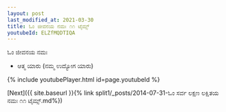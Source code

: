 ```yaml
---
layout: post
last_modified_at: 2021-03-30
title: ಓಂ ಜೀವನಯ ನಮಃ ೧೧ ಟೈಮ್ಸ್
youtubeId: ELZfMQDTIQA
---
```

 
 
 ಓಂ ಜೀವನಯ ನಮಃ  
 
 -  ಆತ್ಮ ಯಾರು (ನಮ್ಮ ಉದ್ಯೋಗ ಯಾರು) 
 
  
 
  
 
 
 
 
 
 


{% include youtubePlayer.html id=page.youtubeId %}
 
[Next]({{ site.baseurl }}{% link  split1/_posts/2014-07-31-ಓಂ ಸರ್ವ ಲಕ್ಷಣ ಲಕ್ಷಿತಯ ನಮಃ ೧೧ ಟೈಮ್ಸ್.md%})
 
